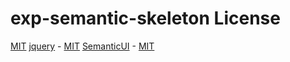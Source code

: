 exp-semantic-skeleton License
===

[MIT](http://opensource.org/licenses/MIT)
[jquery](https://jquery.org) - [MIT](http://opensource.org/licenses/MIT)
[SemanticUI](http://semantic-ui.com) - [MIT](http://opensource.org/licenses/MIT)
